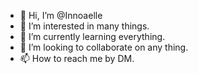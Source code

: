 - 👋 Hi, I’m @Innoaelle
- 👀 I’m interested in many things.
- 🌱 I’m currently learning everything.
- 💞️ I’m looking to collaborate on any thing.
- 📫 How to reach me by DM.

<!---
Innoaelle/Innoaelle is a ✨ special ✨ repository because its `README.md` (this file) appears on your GitHub profile.
You can click the Preview link to take a look at your changes.
--->
